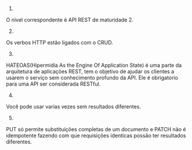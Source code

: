 1)

O nivel correspondente é API REST de maturidade 2.

2)

Os verbos HTTP estão ligados com o CRUD.

3)

HATEOAS(Hipermidia As the Engine Of Application State) é uma parte da arquitetura de aplicações REST, tem o objetivo de ajudar os clientes a usarem o serviço sem conhecimento profundo da API. Ele é obrigatorio para uma API ser considerada RESTful.

4)

Você pode usar varias vezes sem resultados diferentes.

5)

PUT só permite substituições completas de um documento e PATCH não é idempotente fazendo com que requisições identicas possão ter resultados diferentes.
